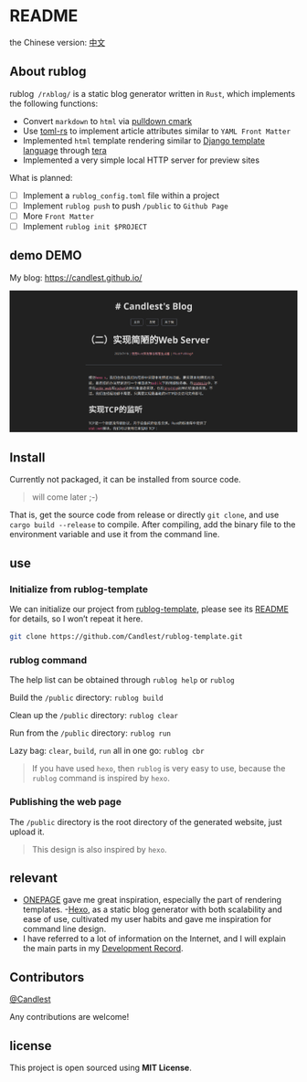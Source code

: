 # README

the Chinese version: [中文](./README/README_CN.md)

## About rublog

rublog` /rʌblɑg/` is a static blog generator written in `Rust`, which implements the following functions:

- Convert `markdown` to `html` via [pulldown cmark](https://github.com/raphlinus/pulldown-cmark)
- Use [toml-rs](https://github.com/toml-rs/toml) to implement article attributes similar to `YAML Front Matter`
- Implemented `html` template rendering similar to [Django template language](https://docs.djangoproject.com/en/3.1/topics/templates/) through [tera](https://github.com/Keats/tera)
- Implemented a very simple local HTTP server for preview sites

What is planned:

- [ ] Implement a `rublog_config.toml` file within a project
- [ ] Implement `rublog push` to push `/public` to `Github Page`
- [ ] More `Front Matter`
- [ ] Implement `rublog init $PROJECT`

## demo DEMO

My blog: https://candlest.github.io/

![demo](./README/demo_png.png)

## Install

Currently not packaged, it can be installed from source code.

> will come later ;-)

That is, get the source code from release or directly `git clone`, and use `cargo build --release` to compile. After compiling, add the binary file to the environment variable and use it from the command line.

## use

### Initialize from rublog-template

We can initialize our project from [rublog-template](https://github.com/Candlest/rublog-template), please see its [README](https://github.com/Candlest/rublog-template/blob/main/README.md) for details, so I won’t repeat it here.

```bash
git clone https://github.com/Candlest/rublog-template.git
```

### rublog command

The help list can be obtained through `rublog help` or `rublog`

Build the `/public` directory: `rublog build`

Clean up the `/public` directory: `rublog clear`

Run from the `/public` directory: `rublog run`

Lazy bag: `clear`, `build`, `run` all in one go: `rublog cbr`

> If you have used `hexo`, then `rublog` is very easy to use, because the `rublog` command is inspired by `hexo`.

### Publishing the web page

The `/public` directory is the root directory of the generated website, just upload it.

> This design is also inspired by `hexo`.

## relevant

- [ONEPAGE](https://github.com/hanpei/onepage) gave me great inspiration, especially the part of rendering templates.
-[Hexo](https://github.com/hexojs/hexo), as a static blog generator with both scalability and ease of use, cultivated my user habits and gave me inspiration for command line design.
- I have referred to a lot of information on the Internet, and I will explain the main parts in my [Development Record](https://www.zhihu.com/column/c_1664617254036639745).

## Contributors

[@Candlest](https://github.com/Candlest)

Any contributions are welcome!

## license

This project is open sourced using **MIT License**.
